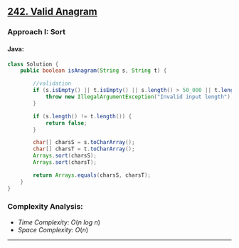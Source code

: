 ## [242. Valid Anagram](https://leetcode.com/problems/valid-anagram/)

### Approach I: Sort

#### Java:
```java
class Solution {
    public boolean isAnagram(String s, String t) {

        //validation
        if (s.isEmpty() || t.isEmpty() || s.length() > 50_000 || t.length() > 50_000) {
            throw new IllegalArgumentException("Invalid input length");
        }

        if (s.length() != t.length()) {
            return false;
        }

        char[] charsS = s.toCharArray();
        char[] charsT = t.toCharArray();
        Arrays.sort(charsS);
        Arrays.sort(charsT);

        return Arrays.equals(charsS, charsT);
    }
}
```

[//]: # (#### Go:)

[//]: # (```go)

[//]: # (func solution&#40;&#41; {)

[//]: # ()
[//]: # (})

[//]: # (```)

### Complexity Analysis:

- *Time Complexity:* $O(n\ log\ n)$
- *Space Complexity:* $O(n)$


---

